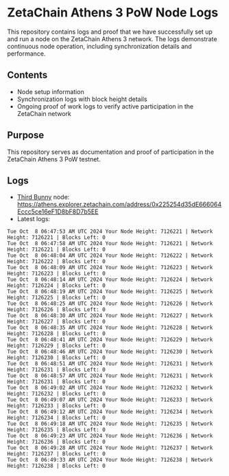 # ZetaChain Athens 3 PoW Node Logs
This repository contains logs and proof that we have successfully set up and run a node on the ZetaChain Athens 3 network. The logs demonstrate continuous node operation, including synchronization details and performance.

## Contents
- Node setup information
- Synchronization logs with block height details
- Ongoing proof of work logs to verify active participation in the ZetaChain network

## Purpose
This repository serves as documentation and proof of participation in the ZetaChain Athens 3 PoW testnet.

## Logs

- [Third Bunny](https://thirdbunny.xyz/) node: https://athens.explorer.zetachain.com/address/0x225254d35dE666064Eccc5ce16eF1D8bF8D7b5EE
- Latest logs:
```
Tue Oct  8 06:47:53 AM UTC 2024 Your Node Height: 7126221 | Network Height: 7126221 | Blocks Left: 0
Tue Oct  8 06:47:58 AM UTC 2024 Your Node Height: 7126221 | Network Height: 7126221 | Blocks Left: 0
Tue Oct  8 06:48:04 AM UTC 2024 Your Node Height: 7126222 | Network Height: 7126222 | Blocks Left: 0
Tue Oct  8 06:48:09 AM UTC 2024 Your Node Height: 7126223 | Network Height: 7126223 | Blocks Left: 0
Tue Oct  8 06:48:14 AM UTC 2024 Your Node Height: 7126224 | Network Height: 7126224 | Blocks Left: 0
Tue Oct  8 06:48:19 AM UTC 2024 Your Node Height: 7126225 | Network Height: 7126225 | Blocks Left: 0
Tue Oct  8 06:48:25 AM UTC 2024 Your Node Height: 7126226 | Network Height: 7126226 | Blocks Left: 0
Tue Oct  8 06:48:30 AM UTC 2024 Your Node Height: 7126227 | Network Height: 7126227 | Blocks Left: 0
Tue Oct  8 06:48:35 AM UTC 2024 Your Node Height: 7126228 | Network Height: 7126228 | Blocks Left: 0
Tue Oct  8 06:48:41 AM UTC 2024 Your Node Height: 7126229 | Network Height: 7126229 | Blocks Left: 0
Tue Oct  8 06:48:46 AM UTC 2024 Your Node Height: 7126230 | Network Height: 7126230 | Blocks Left: 0
Tue Oct  8 06:48:51 AM UTC 2024 Your Node Height: 7126231 | Network Height: 7126231 | Blocks Left: 0
Tue Oct  8 06:48:57 AM UTC 2024 Your Node Height: 7126231 | Network Height: 7126231 | Blocks Left: 0
Tue Oct  8 06:49:02 AM UTC 2024 Your Node Height: 7126232 | Network Height: 7126232 | Blocks Left: 0
Tue Oct  8 06:49:07 AM UTC 2024 Your Node Height: 7126233 | Network Height: 7126233 | Blocks Left: 0
Tue Oct  8 06:49:12 AM UTC 2024 Your Node Height: 7126234 | Network Height: 7126234 | Blocks Left: 0
Tue Oct  8 06:49:18 AM UTC 2024 Your Node Height: 7126235 | Network Height: 7126235 | Blocks Left: 0
Tue Oct  8 06:49:23 AM UTC 2024 Your Node Height: 7126236 | Network Height: 7126236 | Blocks Left: 0
Tue Oct  8 06:49:28 AM UTC 2024 Your Node Height: 7126237 | Network Height: 7126237 | Blocks Left: 0
Tue Oct  8 06:49:33 AM UTC 2024 Your Node Height: 7126238 | Network Height: 7126238 | Blocks Left: 0
```
